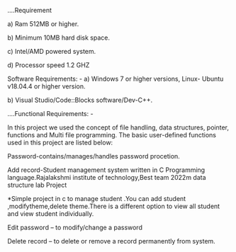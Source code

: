 ....Requirement


a) Ram 512MB or higher.

b) Minimum 10MB hard disk space.

c) Intel/AMD powered system.

d) Processor speed 1.2 GHZ

Software Requirements: -
a) Windows 7 or higher versions, Linux- Ubuntu v18.04.4 or higher version.

b) Visual Studio/Code::Blocks software/Dev-C++.

....Functional Requirements: -

In this project we used the concept of file handling, data structures, pointer, functions and Multi file programming. The basic user-defined functions used in this project are listed below:

Password-contains/manages/handles password procetion.

Add record-Student management system written in C Programming language.Rajalakshmi institute of technology,Best team 2022m data structure lab Project

*Simple project in c to manage student .You can add student ,modifytheme,delete theme.There is a different option to view all student and view student individually.

Edit password – to modify/change a password

Delete record – to delete or remove a record permanently from system.
